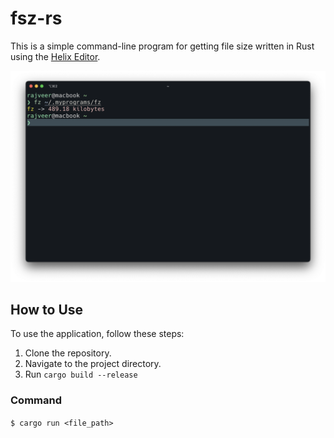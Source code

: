 # fsz-rs

This is a simple command-line program for getting file size written in Rust using the [Helix Editor](https://github.com/helix-editor/helix).

![Example Image](example.png)

## How to Use

To use the application, follow these steps:

1. Clone the repository.
2. Navigate to the project directory.
3. Run `cargo build --release`

### Command

`$ cargo run <file_path>`
